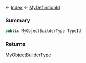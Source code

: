 ← [Index](Api-Index) ← [MyDefinitionId](VRage.Game.MyDefinitionId)

### Summary

```csharp
public MyObjectBuilderType TypeId
```

### Returns

[MyObjectBuilderType](VRage.ObjectBuilders.MyObjectBuilderType)

